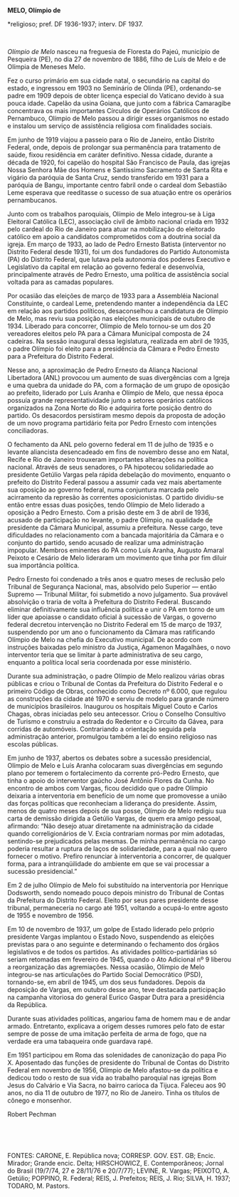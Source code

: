 **MELO, Olímpio de**

\*religioso; pref. DF 1936-1937; interv. DF 1937.

 

*Olímpio de Melo* nasceu na freguesia de Floresta do Pajeú, município de
Pesqueira (PE), no dia 27 de novembro de 1886, filho de Luís de Melo e
de Olímpia de Meneses Melo.

Fez o curso primário em sua cidade natal, o secundário na capital do
estado, e ingressou em 1903 no Seminário de Olinda (PE), ordenando-se
padre em 1909 depois de obter licença especial do Vaticano devido à sua
pouca idade. Capelão da usina Goiana, que junto com a fábrica Camaragibe
concentrava os mais importantes Círculos de Operários Católicos de
Pernambuco, Olímpio de Melo passou a dirigir esses organismos no estado
e instalou um serviço de assistência religiosa com finalidades sociais.

Em junho de 1919 viajou a passeio para o Rio de Janeiro, então Distrito
Federal, onde, depois de prolongar sua permanência para tratamento de
saúde, fixou residência em caráter definitivo. Nessa cidade, durante a
década de 1920, foi capelão do hospital São Francisco de Paula, das
igrejas Nossa Senhora Mãe dos Homens e Santíssimo Sacramento de Santa
Rita e vigário da paróquia de Santa Cruz, sendo transferido em 1931 para
a paróquia de Bangu, importante centro fabril onde o cardeal dom
Sebastião Leme esperava que reeditasse o sucesso de sua atuação entre os
operários pernambucanos.

Junto com os trabalhos paroquiais, Olímpio de Melo integrou-se à Liga
Eleitoral Católica (LEC), associação civil de âmbito nacional criada em
1932 pelo cardeal do Rio de Janeiro para atuar na mobilização do
eleitorado católico em apoio a candidatos comprometidos com a doutrina
social da igreja. Em março de 1933, ao lado de Pedro Ernesto Batista
(interventor no Distrito Federal desde 1931), foi um dos fundadores do
Partido Autonomista (PA) do Distrito Federal, que lutava pela autonomia
dos poderes Executivo e Legislativo da capital em relação ao governo
federal e desenvolvia, principalmente através de Pedro Ernesto, uma
política de assistência social voltada para as camadas populares.

Por ocasião das eleições de março de 1933 para a Assembléia Nacional
Constituinte, o cardeal Leme, pretendendo manter a independência da LEC
em relação aos partidos políticos, desaconselhou a candidatura de
Olímpio de Melo, mas reviu sua posição nas eleições municipais de
outubro de 1934. Liberado para concorrer, Olímpio de Melo tornou-se um
dos 20 vereadores eleitos pelo PA para a Câmara Municipal composta de 24
cadeiras. Na sessão inaugural dessa legislatura, realizada em abril de
1935, o padre Olímpio foi eleito para a presidência da Câmara e Pedro
Ernesto para a Prefeitura do Distrito Federal.

Nesse ano, a aproximação de Pedro Ernesto da Aliança Nacional
Libertadora (ANL) provocou um aumento de suas divergências com a Igreja
e uma quebra da unidade do PA, com a formação de um grupo de oposição ao
prefeito, liderado por Luís Aranha e Olímpio de Melo, que nessa época
possuía grande representatividade junto a setores operários católicos
organizados na Zona Norte do Rio e adquirira forte posição dentro do
partido. Os desacordos persistiram mesmo depois da proposta de adoção de
um novo programa partidário feita por Pedro Ernesto com intenções
conciliadoras.

O fechamento da ANL pelo governo federal em 11 de julho de 1935 e o
levante aliancista desencadeado em fins de novembro desse ano em Natal,
Recife e Rio de Janeiro trouxeram importantes alterações na política
nacional. Através de seus senadores, o PA hipotecou solidariedade ao
presidente Getúlio Vargas pela rápida debelação do movimento, enquanto o
prefeito do Distrito Federal passou a assumir cada vez mais abertamente
sua oposição ao governo federal, numa conjuntura marcada pelo
acirramento da represão às correntes oposicionistas. O partido
dividiu-se então entre essas duas posições, tendo Olímpio de Melo
liderado a oposição a Pedro Ernesto. Com a prisão deste em 3 de abril de
1936, acusado de participação no levante, o padre Olímpio, na qualidade
de presidente da Câmara Municipal, assumiu a prefeitura. Nesse cargo,
teve dificuldades no relacionamento com a bancada majoritária da Câmara
e o conjunto do partido, sendo acusado de realizar uma administração
impopular. Membros eminentes do PA como Luís Aranha, Augusto Amaral
Peixoto e Cesário de Melo lideraram um movimento que tinha por fim
diluir sua importância política.

Pedro Ernesto foi condenado a três anos e quatro meses de reclusão pelo
Tribunal de Segurança Nacional, mas, absolvido pelo Superior — então
Supremo — Tribunal Militar, foi submetido a novo julgamento. Sua
provável absolvição o traria de volta à Prefeitura do Distrito Federal.
Buscando eliminar definitivamente sua influência política e unir o PA em
torno de um líder que apoiasse o candidato oficial à sucessão de Vargas,
o governo federal decretou intervenção no Distrito Federal em 15 de
março de 1937, suspendendo por um ano o funcionamento da Câmara mas
ratificando Olímpio de Melo na chefia do Executivo municipal. De acordo
com instruções baixadas pelo ministro da Justiça, Agamenon Magalhães, o
novo interventor teria que se limitar à parte administrativa de seu
cargo, enquanto a política local seria coordenada por esse ministério.

Durante sua administração, o padre Olímpio de Melo realizou várias obras
públicas e criou o Tribunal de Contas da Prefeitura do Distrito Federal
e o primeiro Código de Obras, conhecido como Decreto nº 6.000, que
regulou as construções da cidade até 1970 e serviu de modelo para grande
número de municípios brasileiros. Inaugurou os hospitais Miguel Couto e
Carlos Chagas, obras iniciadas pelo seu antecessor. Criou o Conselho
Consultivo de Turismo e construiu a estrada do Redentor e o Circuito da
Gávea, para corridas de automóveis. Contrariando a orientação seguida
pela administração anterior, promulgou também a lei do ensino religioso
nas escolas públicas.

Em junho de 1937, abertos os debates sobre a sucessão presidencial,
Olímpio de Melo e Luís Aranha colocaram suas divergências em segundo
plano por temerem o fortalecimento da corrente pró-Pedro Ernesto, que
tinha o apoio do interventor gaúcho José Antônio Flores da Cunha. No
encontro de ambos com Vargas, ficou decidido que o padre Olímpio
deixaria a interventoria em benefício de um nome que promovesse a união
das forças políticas que reconheciam a liderança do presidente. Assim,
menos de quatro meses depois de sua posse, Olímpio de Melo redigiu sua
carta de demissão dirigida a Getúlio Vargas, de quem era amigo pessoal,
afirmando: “Não desejo atuar diretamente na administração da cidade
quando correligionários de V. Excia contrariam normas por mim adotadas,
sentindo-se prejudicados pelas mesmas. De minha permanência no cargo
poderia resultar a ruptura de laços de solidariedade, para a qual não
quero fornecer o motivo. Prefiro renunciar à interventoria a concorrer,
de qualquer forma, para a intranqüilidade do ambiente em que se vai
processar a sucessão presidencial.”

Em 2 de julho Olímpio de Melo foi substituído na interventoria por
Henrique Dodsworth, sendo nomeado pouco depois ministro do Tribunal de
Contas da Prefeitura do Distrito Federal. Eleito por seus pares
presidente desse tribunal, permaneceria no cargo até 1951, voltando a
ocupá-lo entre agosto de 1955 e novembro de 1956.

Em 10 de novembro de 1937, um golpe de Estado liderado pelo próprio
presidente Vargas implantou o Estado Novo, suspendendo as eleições
previstas para o ano seguinte e determinando o fechamento dos órgãos
legislativos e de todos os partidos. As atividades político-partidárias
só seriam retomadas em fevereiro de 1945, quando o Ato Adicional nº 9
liberou a reorganização das agremiações. Nessa ocasião, Olímpio de Melo
integrou-se nas articulações do Partido Social Democrático (PSD),
tornando-se, em abril de 1945, um dos seus fundadores. Depois da
deposição de Vargas, em outubro desse ano, teve destacada participação
na campanha vitoriosa do general Eurico Gaspar Dutra para a presidência
da República.

Durante suas atividades políticas, angariou fama de homem mau e de andar
armado. Entretanto, explicava a origem desses rumores pelo fato de estar
sempre de posse de uma imitação perfeita de arma de fogo, que na verdade
era uma tabaqueira onde guardava rapé.

Em 1951 participou em Roma das solenidades de canonização do papa Pio X.
Aposentado das funções de presidente do Tribunal de Contas do Distrito
Federal em novembro de 1956, Olímpio de Melo afastou-se da política e
dedicou todo o resto de sua vida ao trabalho paroquial nas igrejas Bom
Jesus do Calvário e Via Sacra, no bairro carioca da Tijuca. Faleceu aos
90 anos, no dia 11 de outubro de 1977, no Rio de Janeiro. Tinha os
títulos de cônego e monsenhor.

Robert Pechman

 

 

FONTES: CARONE, E. República nova; CORRESP. GOV. EST. GB; Encic.
Mirador; Grande encic. Delta; HIRSCHOWICZ, E. Contemporâneos; Jornal do
Brasil (19/7/74, 27 e 28/11/76 e 20/7/77); LEVINE, R. Vargas; PEIXOTO,
A. Getúlio; POPPINO, R. Federal; REIS, J. Prefeitos; REIS, J. Rio;
SILVA, H. 1937; TODARO, M. Pastors.

 
